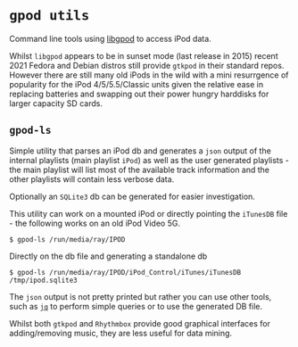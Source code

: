 # `gpod utils`
Command line tools using [libgpod](https://sourceforge.net/p/gtkpod/libgpod/ci/master/tree/) to access iPod data.

Whilst `libgpod` appears to be in sunset mode (last release in 2015) recent 2021 Fedora and Debian distros still provide `gtkpod` in their standard repos.  However there are still many old iPods in the wild with a mini resurrgence of popularity for the iPod 4/5/5.5/Classic units given the relative ease in replacing batteries and swapping out their power hungry harddisks for larger capacity SD cards.

## `gpod-ls`
Simple utility that parses an iPod db and generates a `json` output of the internal playlists (main playlist `iPod`) as well as the user generated playlists - the main playlist will list most of the available track information and the other playlists will contain less verbose data.

Optionally an `SQLite3` db can be generated for easier investigation.

This utility can work on a mounted iPod or directly pointing the `iTunesDB` file - the following works on an old iPod Video 5G.
```
$ gpod-ls /run/media/ray/IPOD
```
Directly on the db file and generating a standalone db
```
$ gpod-ls /run/media/ray/IPOD/iPod_Control/iTunes/iTunesDB /tmp/ipod.sqlite3
```
The `json` output is not pretty printed but rather you can use other tools, such as [`jq`](https://stedolan.github.io/jq/) to perform simple queries or to use the generated DB file.

Whilst both `gtkpod` and `Rhythmbox` provide good graphical interfaces for adding/removing music, they are less useful for data mining.
